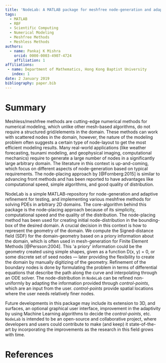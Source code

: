 ```yaml
---
title: 'NodeLab: A MATLAB package for meshfree node-generation and adaptive refinement'
tags:
  - MATLAB
  - RBF
  - Scientific Computing
  - Numerical Modeling
  - Meshfree Methods
  - Meshless Methods
authors:
  - name: Pankaj K Mishra
    orcid: 0000-0003-4907-4724
    affiliation: 1
affiliations:
 - name: Department of Mathematics, Hong Kong Baptist University
   index: 1
date: 2 January 2019
bibliography: paper.bib
---
```


# Summary
Meshless/meshfree methods are cutting-edge numerical methods for numerical modeling, which unlike other mesh-based algorithms, do not require a structured grid/elements in the domain. These methods can work with scattered nodes in the domain, however, the nature of the modeling problem often suggests a certain type of node-layout to get the most efficient modeling results. Many real-world applications (like weather forecasting, tsunami modeling, and geophysical imaging, computational mechanics) require to generate a large number of nodes in a significantly large arbitrary domain. The literature in this context is up-and-coming, which focus on different aspects of node-generation based on typical requirements. The node-placing approach by [@Fornberg:2015] is similar to advancing front methods and has been reported to have advantages like computational speed, simple algorithms, and good quality of distribution. 

NodeLab is a simple MATLAB-repository for node-generation and adaptive refinement for testing, and implementing various meshfree methods for solving PDEs in arbitrary 2D domains. The core-algorithm behind this package is the node-placing approach because of its simplicity, computational speed and the quality of the distribution. The node-placing method has been used for creating initial node-distribution in the bounding-box of the desired domain. A crucial decision in this context is how to represent the geometry of the domain. We compute the Signed-distance field (SDF) for the domain-geometry based on a priory information about the domain, which is often used in mesh-generation for Finite Element Methods [@Persson:2004]. This 'a priory' information could be the geometry created using simple shapes, given as a function D(x, y) = 0, or some discrete set of seed nodes — later providing the flexibility to create the domain by manually digitizing of the geometry. Refinement of the boundary nodes is done by formulating the problem in terms of differential equations that describe the path along the curve and interpolating through an ODE solver. The node-distribution in ``NodeLab`` can be  refined non-uniformly by adapting the information provided through *control-points*, which are an input from the user. *control-points* provide spatial locations where the user needs relatively finer nodes. 

Future developments in this package may include its extension to 3D, and surfaces, an optional graphical user interface, improvement in the adaptivity by using Machine Learning algorithms to decide the *control-points*,  etc. ``NodeLab`` is intended to be an open-source and collaborative project, where developers and users could contribute to make (and keep) it state-of-the-art by incorporating the improvements as the research in this field grows with time.
 
# References
